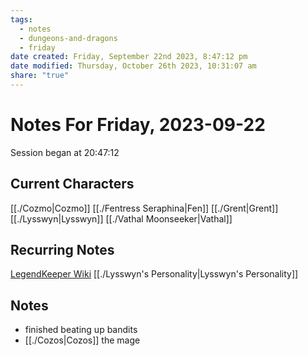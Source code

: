 ```yaml
---
tags:
  - notes
  - dungeons-and-dragons
  - friday
date created: Friday, September 22nd 2023, 8:47:12 pm
date modified: Thursday, October 26th 2023, 10:31:07 am
share: "true"
---
```


# Notes For Friday, 2023-09-22
Session began at 20:47:12
## Current Characters
[[./Cozmo|Cozmo]]
[[./Fentress Seraphina|Fen]]
[[./Grent|Grent]]
[[./Lysswyn|Lysswyn]]
[[./Vathal Moonseeker|Vathal]]
## Recurring Notes
[LegendKeeper Wiki](https://app.legendkeeper.com/a/worlds/cl9i3wvwfuxpk0990vdj471tg/cl9i3xygz000d0288hoamypix)
[[./Lysswyn's Personality|Lysswyn's Personality]]
## Notes
- finished beating up bandits
- [[./Cozos|Cozos]] the mage